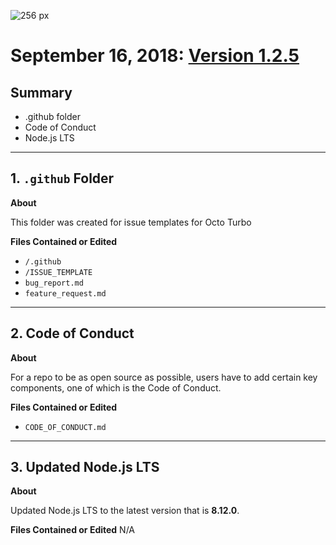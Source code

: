 ![256 px](https://user-images.githubusercontent.com/36637989/44937318-90ad0280-ad70-11e8-8876-ae6bb0e4757b.png)

# **September 16, 2018**: [Version 1.2.5]()

## Summary
- .github folder
- Code of Conduct
- Node.js LTS

---

## 1. `.github` Folder
**About**

This folder was created for issue templates for Octo Turbo

**Files Contained or Edited**
- `/.github`
- `/ISSUE_TEMPLATE`
- `bug_report.md`
- `feature_request.md`

---

## 2. Code of Conduct
**About**

For a repo to be as open source as possible, users have to add certain key components, one of which is the Code of Conduct.

**Files Contained or Edited**
- `CODE_OF_CONDUCT.md`

---

## 3. Updated Node.js LTS
**About**

Updated Node.js LTS to the latest version that is **8.12.0**.

**Files Contained or Edited**
N/A
